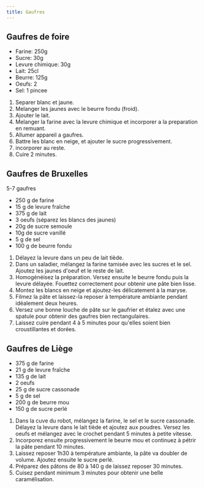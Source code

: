 ```yaml
---
title: Gaufres
---
```


## Gaufres de foire

- Farine: 250g
- Sucre: 30g
- Levure chimique: 30g
- Lait: 25cl
- Beurre: 125g
- Oeufs: 2
- Sel: 1 pincee

1. Separer blanc et jaune.
1. Melanger les jaunes avec le beurre fondu (froid).
1. Ajouter le lait.
1. Melanger la farine avec la levure chimique et incorporer a la preparation en remuant.
1. Allumer appareil a gaufres.
1. Battre les blanc en neige, et ajouter le sucre progressivement.
1. incorporer au reste.
1. Cuire 2 minutes.

## Gaufres de Bruxelles

5-7 gaufres

- 250 g de farine
- 15 g de levure fraîche
- 375 g de lait
- 3 oeufs (séparez les blancs des jaunes)
- 20g de sucre semoule
- 10g de sucre vanillé
- 5 g de sel
- 100 g de beurre fondu

1. Délayez la levure dans un peu de lait tiède.
1. Dans un saladier, mélangez la farine tamisée avec les sucres et le sel. Ajoutez les jaunes d'oeuf et le reste de lait.
1. Homogénéisez la préparation. Versez ensuite le beurre fondu puis la levure délayée. Fouettez correctement pour obtenir une pâte bien lisse.
1. Montez les blancs en neige et ajoutez-les délicatement à la maryse.
1. Filmez la pâte et laissez-la reposer à température ambiante pendant idéalement deux heures.
1. Versez une bonne louche de pâte sur le gaufrier et étalez avec une spatule pour obtenir des gaufres bien rectangulaires.
1. Laissez cuire pendant 4 à 5 minutes pour qu'elles soient bien croustillantes et dorées.

## Gaufres de Liège

- 375 g de farine
- 21 g de levure fraîche
- 135 g de lait
- 2 oeufs
- 25 g de sucre cassonade
- 5 g de sel
- 200 g de beurre mou
- 150 g de sucre perlé

1. Dans la cuve du robot, mélangez la farine, le sel et le sucre cassonade. Délayez la levure dans le lait tiède et ajoutez aux poudres. Versez les oeufs et mélangez avec le crochet pendant  5 minutes à petite vitesse.
1. Incorporez ensuite progressivement le beurre mou et continuez à pétrir la pâte pendant 10 minutes.
1. Laissez reposer 1h30 à température ambiante, la pâte va doubler de volume. Ajoutez ensuite le sucre perlé.
1. Préparez des pâtons de 80 à 140 g de laissez reposer 30 minutes.
1. Cuisez pendant minimum 3 minutes pour obtenir une belle caramélisation.
